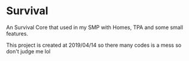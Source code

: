 # Survival
An Survival Core that used in my SMP with Homes, TPA and some small features.

This project is created at 2019/04/14 so there many codes is a mess so don't judge me lol
